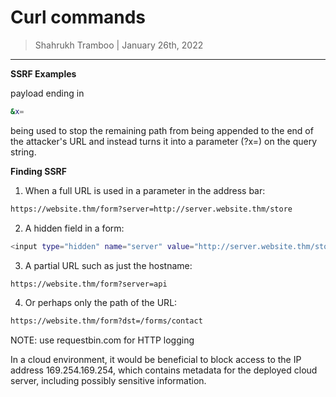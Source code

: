 # Curl commands

> Shahrukh Tramboo | January 26th, 2022

--------------------------------------

**SSRF Examples**

payload ending in 
```bash
&x=
``` 

being used to stop the remaining path from being appended to the end of the attacker's URL and instead turns it into a parameter (?x=) on the query string.


**Finding SSRF**

1.	When a full URL is used in a parameter in the address bar:
```bash
https://website.thm/form?server=http://server.website.thm/store
```

2.	A hidden field in a form:
```bash
<input type="hidden" name="server" value="http://server.website.thm/store">
```

3.	A partial URL such as just the hostname:
```bash
https://website.thm/form?server=api
```


4.	Or perhaps only the path of the URL:	
```bash
https://website.thm/form?dst=/forms/contact
```

NOTE: use requestbin.com for HTTP logging

In a cloud environment, it would be beneficial to block access to the IP address 169.254.169.254, which contains metadata for the deployed cloud server, including possibly sensitive information. 




